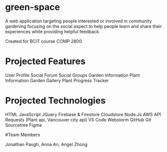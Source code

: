 # green-space

A web application targeting people interested or involved in community gardening focusing on the social aspect to help people learn and share their experiences while providing helpful feedback.

Created for BCIT course COMP 2800

# Projected Features

User Profile
Social Forum
Social Groups
Garden Information
Plant Information
Garden Gallery
Plant Progress Tracker

# Projected Technologies

HTML
JavaScript
JQuery
Firebase & Firestore
Cloudstore
Node.Js
AWS
API Requests (Plant api, Vancouver city api)
VS Code
Webstorm
GitHub
Git
Sourcetree
Figma

#Team Members

Jonathan Paugh, Anna An, Angel Zhong
